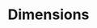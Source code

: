 ---
bigquery: https://console.cloud.google.com/bigquery?p=covid-19-dimensions-ai&page=table&d=data&t=publications
contributors: Digital Science, https://www.digital-science.com/
cost: Free for personal, non-commercial use.
description: Dimensions contains more than 100 million publications, ranging from
  articles published in scholarly journals, books and book chapters, to preprints
  and conference proceedings. All publications are contextualized with linked data
  sets, funding, publications, patents, clinical trials, and policy documents. You
  can also view associated categories, funders, institutions, and researcher profiles.
documentation: https://docs.dimensions.ai/bigquery/index.html
last_edit: Mon, 04 Apr 2022 19:04:00 GMT
location: https://www.dimensions.ai/products/free/
maintained_by: Digital Science, https://www.digital-science.com/
schema_fields: '[''citations_count'', ''date_modified'', ''isbn'', ''research_org_state_codes'',
  ''priority_year'', ''investigators'', ''original_assignee_orgs'', ''source_id'',
  ''current_assignee_orgs'', ''researcher_ids'', ''linkout'', ''research_orgs'', ''year'',
  ''resulting_publication_ids'', ''funding_gbp'', ''filing_date'', ''repository_url'',
  ''funder_orgs'', ''legal_status'', ''category_hrcs_rac'', ''associated_grant_ids'',
  ''volume'', ''expiration_year'', ''family_id'', ''funding_jpy'', ''date_online'',
  ''date_inserted'', ''assignee_orgs'', ''book_title'', ''patent_ids'', ''ipcr'',
  ''embargo_date'', ''acronyms'', ''funding_nzd'', ''gender'', ''family_members_ids'',
  ''research_org_state_names'', ''acronym'', ''associated_publication_pmid'', ''phase'',
  ''assignee_countries'', ''address'', ''funding_amount'', ''funding_chf'', ''journal'',
  ''category_icrp_cso'', ''end_date'', ''conditions'', ''publication_date'', ''granted_year'',
  ''family_count'', ''cited_by_ids'', ''clinical_trial_ids'', ''legal_events'', ''pages'',
  ''original_assignee_countries'', ''relationships'', ''created_date'', ''wikipedia_url'',
  ''kind'', ''resulting_publication_doi'', ''jurisdiction'', ''original_assignee'',
  ''acknowledgements'', ''filing_status'', ''associated_publication_doi'', ''funder_countries'',
  ''associated_publication_arxiv_id'', ''publication_ids'', ''funding_currency'',
  ''granted_date'', ''publisher'', ''funder_org'', ''category_hra'', ''funding_eur'',
  ''start_year'', ''original_title'', ''research_org_cities'', ''citations'', ''abstract'',
  ''reference_ids'', ''pmcid'', ''category_for'', ''organisation_details'', ''links'',
  ''proceedings_title'', ''funding_aud'', ''category_sdg'', ''funding_cad'', ''name'',
  ''cpc'', ''issue'', ''language'', ''registry'', ''open_access_categories'', ''types'',
  ''current_assignee_countries'', ''start_date'', ''interventions'', ''repository_name'',
  ''eisbn'', ''mesh_terms'', ''category_icrp_ct'', ''date_normal'', ''established'',
  ''application_number'', ''grant_number'', ''aliases'', ''mesh_headings'', ''book_series_title'',
  ''category_uoa'', ''research_org_country_names'', ''pmid'', ''category_bra'', ''repository_id'',
  ''labels'', ''research_org_countries'', ''category_rcdc'', ''priority_date'', ''publication_year'',
  ''category_hrcs_hc'', ''doi'', ''brief_title'', ''authors'', ''description'', ''funder_org_state_codes'',
  ''subtitles'', ''email_address'', ''funding_cny'', ''date'', ''status'', ''expiration_date'',
  ''citation_string'', ''open_access_categories_v2'', ''funding_details'', ''license'',
  ''journal_lists'', ''title'', ''external_ids'', ''current_assignee'', ''date_imported_gbq'',
  ''id'', ''inventor_names'', ''filing_year'', ''supporting_grant_ids'', ''date_print'',
  ''arxiv_id'', ''active_years'', ''foa_number'', ''editors'', ''funder_org_countries'',
  ''parent_id'', ''type'', ''categories'', ''conference'', ''concepts'', ''altmetrics'',
  ''funding_usd'', ''research_org_city_names'', ''end_year'', ''funder_org_cities'',
  ''associated_publication_id'', ''metrics'', ''original_abstract'', ''funder_org_acronyms'']'
shortname: dimensions
tags:
- scholarly literature
- patents
- funding
- clinical trials
- academic profiles
terms_of_use: 'Use of both the Dimensions COVID-19 dataset and full Dimensions dataset
  are subject to the Dimensions Terms of use: https://www.dimensions.ai/policies-terms-legal '
title: Dimensions
uuid: dcff88bd-fe6b-4fdb-8159-809bf9d7bc1c
---